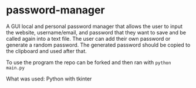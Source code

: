 # password-manager

A GUI local and personal password manager that allows the user to input the website, username/email, and password that they want to save and be called again into a text file. The user can add their own password or generate a random password. The generated password should be copied to the clipboard and used after that.

To use the program the repo can be forked and then ran with `python main.py`

What was used: Python with tkinter